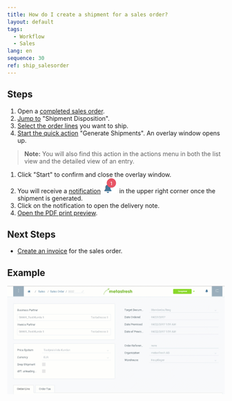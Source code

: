 ```yaml
---
title: How do I create a shipment for a sales order?
layout: default
tags:
  - Workflow
  - Sales
lang: en
sequence: 30
ref: ship_salesorder
---
```


## Steps
1. Open a [completed sales order](SalesOrder_recording).
1. [Jump to](JumptoviaSidebar) "Shipment Disposition".
1. [Select the order lines](RecordSelection) you want to ship.
1. [Start the quick action](StartAction) "Generate Shipments". An overlay window opens up.
 >**Note:** You will also find this action in the actions menu in both the list view and the detailed view of an entry.

1. Click "Start" to confirm and close the overlay window.
1. You will receive a [notification](Notification_types) ![](assets/NotificationBell_WebUI.png) in the upper right corner once the shipment is generated.
1. Click on the notification to open the delivery note.
1. [Open the PDF print preview](PrintPreview).

## Next Steps
- [Create an invoice](Invoice_SalesOrder) for the sales order.

## Example
![](assets/order_shipment.gif)
